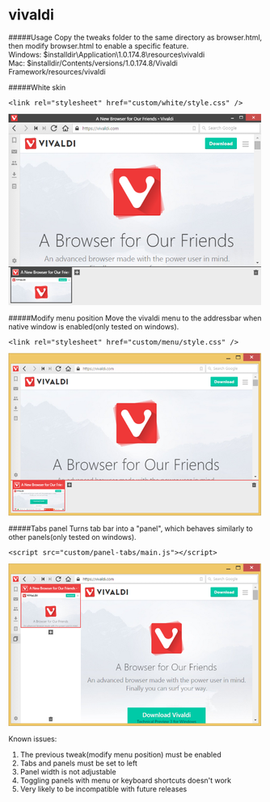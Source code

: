 # vivaldi

#####Usage
Copy the tweaks folder to the same directory as browser.html, then modify browser.html to enable a specific feature.<br>
Windows: $installdir\Application\1.0.174.8\resources\vivaldi<br>
Mac: $installdir/Contents/versions/1.0.174.8/Vivaldi Framework/resources/vivaldi

#####White skin
<pre>&lt;link rel="stylesheet" href="custom/white/style.css" /&gt;</pre>
![](/screenshots/white.png?raw=true)

#####Modify menu position
Move the vivaldi menu to the addressbar when native window is enabled(only tested on windows).
<pre>&lt;link rel="stylesheet" href="custom/menu/style.css" /&gt;</pre>
![](/screenshots/menu.png?raw=true)

#####Tabs panel
Turns tab bar into a "panel", which behaves similarly to other panels(only tested on windows).
<pre>&lt;script src="custom/panel-tabs/main.js"&gt;&lt;/script&gt;</pre>
![](/screenshots/panel-tabs.png?raw=true)

Known issues:

1. The previous tweak(modify menu position) must be enabled
2. Tabs and panels must be set to left
3. Panel width is not adjustable
4. Toggling panels with menu or keyboard shortcuts doesn't work
5. Very likely to be incompatible with future releases

<style>
image{width:400px}
</style>
